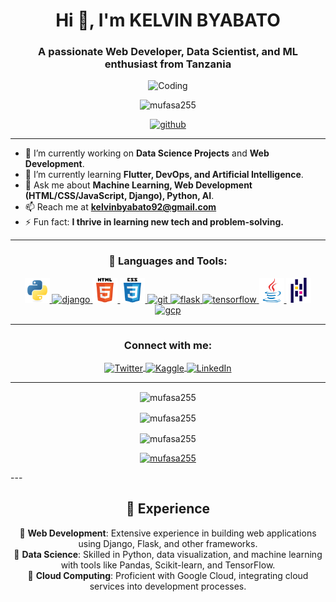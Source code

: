 <h1 align="center">Hi 👋, I'm KELVIN BYABATO</h1>
<h3 align="center">A passionate Web Developer, Data Scientist, and ML enthusiast from Tanzania</h3>

<p align="center">
  <img alt="Coding" width="400" src="https://i.pinimg.com/originals/ae/20/6b/ae206bd855439dbcfa79d63f41c9c236.gif" />
</p>

<p align="center"> 
  <img src="https://komarev.com/ghpvc/?username=mufasa255&label=Profile%20views&color=blue&style=flat-square" alt="mufasa255" />
</p>

<p align="center">
  <a href="https://github.com/mufasa255"><img src="https://img.shields.io/github/followers/mufasa255?label=Follow&style=social" alt="github" /></a>
</p>

---

- 🔭 I’m currently working on **Data Science Projects** and **Web Development**.
- 🌱 I’m currently learning **Flutter, DevOps, and Artificial Intelligence**.
- 💬 Ask me about **Machine Learning, Web Development (HTML/CSS/JavaScript, Django), Python, AI**.
- 📫 Reach me at **kelvinbyabato92@gmail.com**
- ⚡ Fun fact: **I thrive in learning new tech and problem-solving.**

---

<h3 align="center">🚀 Languages and Tools:</h3>
<p align="center"> 
  <!-- Add more tech tools/icons as per your skills -->
  <a href="https://www.python.org" target="_blank"> 
    <img src="https://raw.githubusercontent.com/devicons/devicon/master/icons/python/python-original.svg" alt="python" width="40" height="40"/>
  </a> 
  <a href="https://www.djangoproject.com/" target="_blank"> 
    <img src="https://cdn.worldvectorlogo.com/logos/django.svg" alt="django" width="40" height="40"/>
  </a> 
  <a href="https://www.w3schools.com/html/" target="_blank"> 
    <img src="https://raw.githubusercontent.com/devicons/devicon/master/icons/html5/html5-original-wordmark.svg" alt="html5" width="40" height="40"/>
  </a> 
  <a href="https://www.w3schools.com/css/" target="_blank"> 
    <img src="https://raw.githubusercontent.com/devicons/devicon/master/icons/css3/css3-original-wordmark.svg" alt="css3" width="40" height="40"/>
  </a> 
  <a href="https://git-scm.com/" target="_blank"> 
    <img src="https://www.vectorlogo.zone/logos/git-scm/git-scm-icon.svg" alt="git" width="40" height="40"/>
  </a> 
  <a href="https://flask.palletsprojects.com/" target="_blank"> 
    <img src="https://www.vectorlogo.zone/logos/pocoo_flask/pocoo_flask-icon.svg" alt="flask" width="40" height="40"/>
  </a>
  <a href="https://www.tensorflow.org/" target="_blank"> 
    <img src="https://www.vectorlogo.zone/logos/tensorflow/tensorflow-icon.svg" alt="tensorflow" width="40" height="40"/>
  </a>
  <a href="https://www.java.com" target="_blank"> 
    <img src="https://raw.githubusercontent.com/devicons/devicon/master/icons/java/java-original.svg" alt="java" width="40" height="40"/>
  </a>
  <a href="https://pandas.pydata.org/" target="_blank"> 
    <img src="https://raw.githubusercontent.com/devicons/devicon/2ae2a900d2f041da66e950e4d48052658d850630/icons/pandas/pandas-original.svg" alt="pandas" width="40" height="40"/>
  </a>
  <a href="https://cloud.google.com/" target="_blank"> 
    <img src="https://www.vectorlogo.zone/logos/google_cloud/google_cloud-icon.svg" alt="gcp" width="40" height="40"/>
  </a>
</p>

---

<h3 align="center">Connect with me:</h3>
<p align="center">
  <a href="https://twitter.com/treyzen25" target="_blank">
    <img align="center" src="https://raw.githubusercontent.com/rahuldkjain/github-profile-readme-generator/master/src/images/icons/Social/twitter.svg" alt="Twitter" height="30" width="40" />
  </a>
  <a href="https://kaggle.com/kelvinbyabato" target="_blank">
    <img align="center" src="https://raw.githubusercontent.com/rahuldkjain/github-profile-readme-generator/master/src/images/icons/Social/kaggle.svg" alt="Kaggle" height="30" width="40" />
  </a>
  <a href="https://linkedin.com/in/kelvinbyabato" target="_blank">
    <img align="center" src="https://cdn.jsdelivr.net/npm/simple-icons@v3/icons/linkedin.svg" alt="LinkedIn" height="30" width="40" />
  </a>
</p>

---

<p align="center">
  <img align="center" src="https://github-readme-stats.vercel.app/api?username=mufasa255&show_icons=true&locale=en" alt="mufasa255" />
</p>

<p align="center">
  <img align="center" src="https://github-readme-streak-stats.herokuapp.com/?user=mufasa255&" alt="mufasa255" />
</p>

<p align="center">
  <img align="center" src="https://github-readme-stats.vercel.app/api/top-langs?username=mufasa255&show_icons=true&locale=en&layout=compact" alt="mufasa255" />
</p>

<p align="center">
  <a href="https://github.com/ryo-ma/github-profile-trophy">
    <img src="https://github-profile-trophy.vercel.app/?username=mufasa255" alt="mufasa255" />
  </a>
</p>
---
<!-- Experience Section -->
<h2 align="center">💼 Experience</h2>
<p align="center">
🔹 <b>Web Development</b>: Extensive experience in building web applications using Django, Flask, and other frameworks.<br>
🔹 <b>Data Science</b>: Skilled in Python, data visualization, and machine learning with tools like Pandas, Scikit-learn, and TensorFlow.<br>
🔹 <b>Cloud Computing</b>: Proficient with Google Cloud, integrating cloud services into development processes.
</p>
